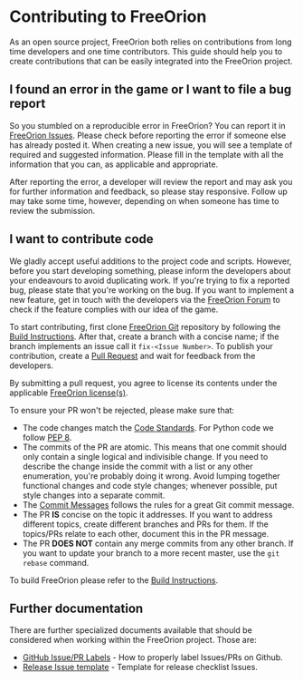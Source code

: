 Contributing to FreeOrion
=========================

As an open source project, FreeOrion both relies on contributions from long time
developers and one time contributors.  This guide should help you to create
contributions that can be easily integrated into the FreeOrion project.


I found an error in the game or I want to file a bug report
-----------------------------------------------------------

So you stumbled on a reproducible error in FreeOrion?  You can report it in
[FreeOrion Issues].  Please check before reporting the error if
someone else has already posted it.  When creating a new issue, you will see a
template of required and suggested information.  Please fill in the template
with all the information that you can, as applicable and appropriate.

After reporting the error, a developer will review the report and may ask
you for further information and feedback, so please stay responsive.
Follow up may take some time, however, depending on when someone has time to
review the submission.


I want to contribute code
-------------------------

We gladly accept useful additions to the project code and scripts.  However, before
you start developing something, please inform the developers about your endeavours
to avoid duplicating work.  If you're trying to fix a reported bug, please state
that you're working on the bug.  If you want to implement a new feature, get in
touch with the developers via the [FreeOrion Forum] to check if the feature complies
with our idea of the game.

To start contributing, first clone [FreeOrion Git] repository by following the
[Build Instructions](BUILD.md).  After that, create a branch with a concise name;
if the branch implements an issue call it `fix-<Issue Number>`.  To publish your
contribution, create a [Pull Request] and wait for feedback from the developers.

By submitting a pull request, you agree to license its contents under the applicable
[FreeOrion license(s)].

To ensure your PR won't be rejected, please make sure that:

* The code changes match the [Code Standards].  For Python code we follow
  [PEP 8].
* The commits of the PR are atomic.  This means that one commit should only
  contain a single logical and indivisible change.  If you need to describe the
  change inside the commit with a list or any other enumeration, you're probably
  doing it wrong.  Avoid lumping together functional changes and code style
  changes; whenever possible, put style changes into a separate commit.
* The [Commit Messages] follows the rules for a great Git commit message.
* The PR **IS** concise on the topic it addresses.  If you want to address
  different topics, create different branches and PRs for them.  If the
  topics/PRs relate to each other, document this in the PR message.
* The PR **DOES NOT** contain any merge commits from any other branch.  If you
  want to update your branch to a more recent master, use the `git rebase`
  command.

To build FreeOrion please refer to the [Build Instructions](BUILD.md).


Further documentation
---------------------

There are further specialized documents available that should be considered
when working within the FreeOrion project.  Those are:

* [GitHub Issue/PR Labels] - How to properly label Issues/PRs on Github.
* [Release Issue template] - Template for release checklist Issues.


[FreeOrion Git]: https://github.com/freeorion/freeorion.git
[FreeOrion Issues]: https://github.com/freeorion/freeorion/issues
[FreeOrion Forum]: http://www.freeorion.org/forum/
[GitHub Issue/PR Labels]: .github/labels.md
[Release Issue template]: .github/RELEASE_TEMPLATE.md
[Code Standards]: http://www.freeorion.org/index.php/Code_Standards
[Pull Request]: https://help.github.com/articles/proposing-changes-to-your-work-with-pull-requests/
[Commit Messages]: http://chris.beams.io/posts/git-commit/
[PEP 8]: https://www.python.org/dev/peps/pep-0008/
[FreeOrion license(s)]: https://github.com/freeorion/freeorion/blob/master/default/COPYING
